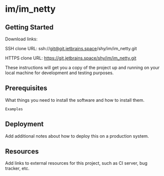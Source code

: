 # im/im_netty



## Getting Started

Download links:

SSH clone URL: ssh://git@git.jetbrains.space/shy/im/im_netty.git

HTTPS clone URL: https://git.jetbrains.space/shy/im/im_netty.git



These instructions will get you a copy of the project up and running on your local machine for development and testing purposes.

## Prerequisites

What things you need to install the software and how to install them.

```
Examples
```

## Deployment

Add additional notes about how to deploy this on a production system.

## Resources

Add links to external resources for this project, such as CI server, bug tracker, etc.
